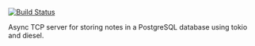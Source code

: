 [![Build Status](http://98.232.188.86:30427/job/notes-server/badge/icon)](http://98.232.188.86:30427/job/notes-server/)

Async TCP server for storing notes in a PostgreSQL database using tokio and diesel.
